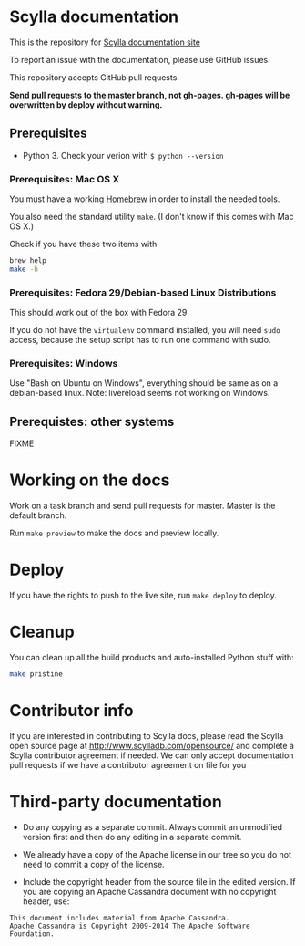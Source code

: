 # Scylla documentation

This is the repository for [Scylla documentation site](http://docs.scylladb.com/)

To report an issue with the documentation, please use GitHub issues.

This repository accepts GitHub pull requests.

**Send pull requests to the master branch, not gh-pages.  gh-pages will be overwritten by deploy without warning.**


## Prerequisites

* Python 3. Check your verion with `$ python --version`

### Prerequisites: Mac OS X

You must have a working [Homebrew](http://brew.sh/) in order to install the needed tools.

You also need the standard utility `make`.  (I don't know if this comes with Mac OS X.)

Check if you have these two items with

```sh
brew help
make -h
```


### Prerequisites: Fedora 29/Debian-based Linux Distributions

This should work out of the box with Fedora 29

If you do not have the `virtualenv` command installed, you will need `sudo` access, because the setup script has to run one command with sudo.

### Prerequisites: Windows

Use "Bash on Ubuntu on Windows", everything should be same as on a debian-based linux.
Note: livereload seems not working on Windows.

## Prerequistes: other systems

FIXME



# Working on the docs

Work on a task branch and send pull requests for
master.  Master is the default branch.

Run `make preview` to make the docs and preview locally.


# Deploy

If you have the rights to push to the live site, run `make deploy` to deploy.


# Cleanup

You can clean up all the build products and auto-installed Python stuff with:

```sh
make pristine
```

# Contributor info

If you are interested in contributing to Scylla
docs, please read the Scylla open source page at
http://www.scylladb.com/opensource/ and complete
a Scylla contributor agreement if needed.  We can
only accept documentation pull requests if we have
a contributor agreement on file for you


# Third-party documentation

 * Do any copying as a separate commit.  Always commit an unmodified version first and then do any editing in a separate commit.

 * We already have a copy of the Apache license in our tree so you do not need to commit a copy of the license.

 * Include the copyright header from the source file in the edited version.  If you are copying an Apache Cassandra document with no copyright header, use:

```
This document includes material from Apache Cassandra.
Apache Cassandra is Copyright 2009-2014 The Apache Software Foundation.
```
